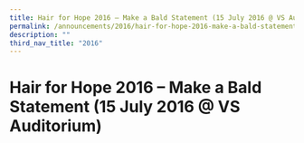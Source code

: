 ```yaml
---
title: Hair for Hope 2016 – Make a Bald Statement (15 July 2016 @ VS Auditorium)
permalink: /announcements/2016/hair-for-hope-2016-make-a-bald-statement-15-july-2016-vs-auditorium/
description: ""
third_nav_title: "2016"
---
```

# **Hair for Hope 2016 – Make a Bald Statement (15 July 2016 @ VS Auditorium)**